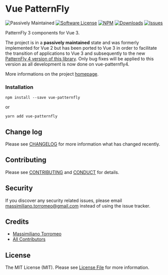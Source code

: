 # Vue PatternFly

![Passively Maintained](https://img.shields.io/badge/status-passively%20maintained-yellowgreen.svg?style=flat-square)
[![Software License](https://img.shields.io/badge/license-MIT-brightgreen.svg?style=flat-square)](LICENSE)
[![NPM](https://img.shields.io/npm/v/vue-patternfly.svg?style=flat-square)](https://npmjs.org/package/vue-patternfly)
[![Downloads](https://img.shields.io/npm/dw/vue-patternfly.svg?style=flat-square)](https://npmjs.org/package/vue-patternfly)
[![Issues](https://img.shields.io/github/issues/mtorromeo/vue-patternfly.svg?style=flat-square)](https://github.com/mtorromeo/vue-patternfly/issues)

PatternFly 3 components for Vue 3.

The project is in a **passively maintained** state and was formerly implemented for Vue 2 but has been ported to Vue 3 in order to facilitate the transition of applications to Vue 3 and subsequently to the new [PatternFly 4 version of this library](https://github.com/mtorromeo/vue-patternfly4). Only bug fixes will be applied to this version as all development is now done on vue-patternfly4.

More informations on the project [homepage][link-homepage].

### Installation
```
npm install --save vue-patternfly
```

or

```
yarn add vue-patternfly
```

## Change log

Please see [CHANGELOG](CHANGELOG.md) for more information what has changed recently.

<!-- Tests are not available yet
## Testing

``` bash
$ npm run test
``` -->

## Contributing

Please see [CONTRIBUTING](CONTRIBUTING.md) and [CONDUCT](CONDUCT.md) for details.

## Security

If you discover any security related issues, please email massimiliano.torromeo@gmail.com instead of using the issue tracker.

## Credits

- [Massimiliano Torromeo][link-author]
- [All Contributors][link-contributors]

## License

The MIT License (MIT). Please see [License File](LICENSE.md) for more information.

[link-homepage]: https://mtorromeo.github.io/vue-patternfly
[link-author]: https://github.com/mtorromeo
[link-contributors]: ../../contributors
